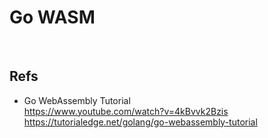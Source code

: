 # Go WASM

<p>&nbsp;</p>

## Refs

- Go WebAssembly Tutorial  
  https://www.youtube.com/watch?v=4kBvvk2Bzis  
  https://tutorialedge.net/golang/go-webassembly-tutorial

<p>&nbsp;</p>
<p>&nbsp;</p>
